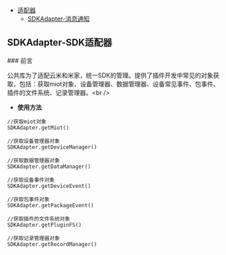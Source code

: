 
- [适配器](#适配器 )
  - [SDKAdapter-消息通知](#SDKAdapter-SDK适配器 )
    
##  SDKAdapter-SDK适配器

### 前言

公共库为了适配云米和米家，统一SDK的管理。提供了插件开发中常见的对象获取，包括：获取miot对象、设备管理器、数据管理器、设备常见事件、包事件、插件的文件系统、记录管理器。<br />
    
* **使用方法**
  
```
//获取miot对象
SDKAdapter.getMiot()

//获取设备管理器对象
SDKAdapter.getDeviceManager()

//获取数据管理器对象
SDKAdapter.getDataManager()

//获取设备事件对象
SDKAdapter.getDeviceEvent()

//获取包事件对象
SDKAdapter.getPackageEvent()

//获取插件的文件系统对象
SDKAdapter.getPluginFS()

//获取记录管理器对象
SDKAdapter.getRecordManager()

```
  